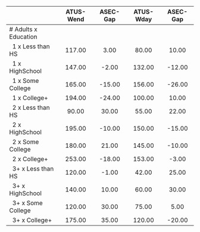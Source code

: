 
|                      |    ATUS-Wend |     ASEC-Gap |    ATUS-Wday |     ASEC-Gap |
| -------------------- | :----------: | :----------: | :----------: | :----------: |
| # Adults x Education |              |              |              |              |
| &nbsp;&nbsp;1 x Less than HS |       117.00 |         3.00 |        80.00 |        10.00 |
| &nbsp;&nbsp;1 x HighSchool |       147.00 |        -2.00 |       132.00 |       -12.00 |
| &nbsp;&nbsp;1 x Some College |       165.00 |       -15.00 |       156.00 |       -26.00 |
| &nbsp;&nbsp;1 x College+ |       194.00 |       -24.00 |       100.00 |        10.00 |
| &nbsp;&nbsp;2 x Less than HS |        90.00 |        30.00 |        55.00 |        22.00 |
| &nbsp;&nbsp;2 x HighSchool |       195.00 |       -10.00 |       150.00 |       -15.00 |
| &nbsp;&nbsp;2 x Some College |       180.00 |        21.00 |       145.00 |       -10.00 |
| &nbsp;&nbsp;2 x College+ |       253.00 |       -18.00 |       153.00 |        -3.00 |
| &nbsp;&nbsp;3+ x Less than HS |       120.00 |        -1.00 |        42.00 |        25.00 |
| &nbsp;&nbsp;3+ x HighSchool |       140.00 |        10.00 |        60.00 |        30.00 |
| &nbsp;&nbsp;3+ x Some College |       120.00 |        30.00 |        75.00 |         5.00 |
| &nbsp;&nbsp;3+ x College+ |       175.00 |        35.00 |       120.00 |       -20.00 |

